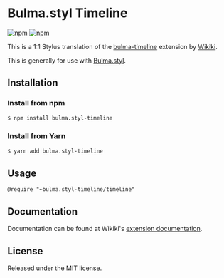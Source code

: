 # Bulma.styl Timeline

[![npm](https://img.shields.io/npm/v/bulma.styl-timeline.svg)](https://www.npmjs.com/package/bulma.styl-timeline)
[![npm](https://img.shields.io/npm/dm/bulma.styl-timeline.svg)](https://www.npmjs.com/package/bulma.styl-timeline)

This is a 1:1 Stylus translation of the [bulma-timeline](https://github.com/Wikiki/bulma-timeline) extension by [Wikiki](https://github.com/Wikiki).

This is generally for use with [Bulma.styl](https://github.com/log1x/bulma.styl). 

## Installation 

### Install from npm

```sh
$ npm install bulma.styl-timeline
```

### Install from Yarn 

```sh
$ yarn add bulma.styl-timeline
```

## Usage 

```
@require "~bulma.styl-timeline/timeline"
```

## Documentation 

Documentation can be found at Wikiki's [extension documentation](https://wikiki.github.io/bulma-extensions/timeline).

## License

Released under the MIT license.
